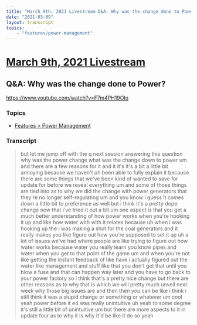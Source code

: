 ```yaml
---
title: "March 9th, 2021 Livestream Q&A: Why was the change done to Power?"
date: "2021-03-09"
layout: transcript
topics:
    - "features/power-management"
---
```

# [March 9th, 2021 Livestream](../2021-03-09.md)
## Q&A: Why was the change done to Power?
https://www.youtube.com/watch?v=F7m4PH19OIo

### Topics
* [Features > Power Management](../topics/features/power-management.md)

### Transcript

> but let me jump off with the q next session answering this question why was the power change what was the change down to power um and there are a few reasons for it and it it's it's a bit a little bit annoying because we haven't uh been able to fully explain it because there are some things that we've been kind of wanted to save for update for before we reveal everything um and some of those things are tied into as to why we did the change with power generators that they're no longer self-regulating um and you know i guess it comes down a little bit to preference as well but i think it's a pretty dope change now that i've tried it out a bit um one aspect is that you get a much better understanding of how power works when you're hooking it up and like how water with with it relates because uh when i was hooking up the i was making a shot for the coal generators and it really makes you like figure out how you're supposed to set it up uh a lot of issues we've had where people are like trying to figure out how water works because water you really learn you know pipes and water when you get to that point of the game um and when you're not like getting the instant feedback of like have i actually figured out the water like management and stuff like that you don't get that until you blow a fuse and that can happen way later and you have to go back to your power factory so i think that's a pretty nice change but there are other reasons as to why that is which we will pretty much unveil next week why those big issues are and then then you can be like i think i still think it was a stupid change or something or whatever um cool yeah power before it e4 was really unintuitive uh yeah to some degree it's still a little bit of unintuitive um but there are more aspects to it in update four as to why it is why it'd be like it do so yeah
